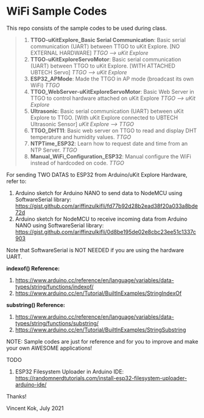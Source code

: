 # WiFi Sample Codes

This repo consists of the sample codes to be used during class.

> 1. **TTGO-uKitExplore_Basic Serial Communication**: Basic serial communication (UART) between TTGO to uKit Explore. [NO EXTERNAL HARDWARE] *TTGO --> uKit Explore*
> 2. **TTGO-uKitExploreServoMotor**: Basic serial communication (UART) between TTGO to uKit Explore. [WITH ATTACHED UBTECH Servo] *TTGO --> uKit Explore*
> 3. **ESP32_APMode**: Made the TTGO in AP mode (broadcast its own WiFi) *TTGO*
> 4. **TTGO_WebServer-uKitExploreServoMotor**: Basic Web Server in TTGO to control hardware attached on uKit Explore *TTGO --> uKit Explore*
> 5. **Ultrasonic**: Basic serial communication (UART) between uKit Explore to TTGO. [With uKit Explore connected to UBTECH Ultrasonic Sensor] *uKit Explore --> TTGO*
> 6. **TTGO_DHT11**: Basic web server on TTGO to read and display DHT temperature and humidity values. *TTGO*
> 7. **NTPTime_ESP32**: Learn how to request date and time from an NTP Server. *TTGO*
> 8. **Manual_WiFi_Configuration_ESP32**: Manual configure the WiFi instead of hardcoded on code. *TTGO*

For sending TWO DATAS to ESP32 from Arduino/uKit Explore Hardware, refer to:
1. Arduino sketch for Arduino NANO to send data to NodeMCU using SoftwareSerial library: https://gist.github.com/ariffinzulkifli/fd77b92d28b2ead38f20a033a8bde72d
2. Arduino sketch for NodeMCU to receive incoming data from Arduino NANO using SoftwareSerial library: https://gist.github.com/ariffinzulkifli/0d8be195de02e8cbc23ee51c1337c903

Note that SoftwareSerial is NOT NEEDED if you are using the hardware UART. 

**indexof() Reference:**
1. https://www.arduino.cc/reference/en/language/variables/data-types/string/functions/indexof/
2. https://www.arduino.cc/en/Tutorial/BuiltInExamples/StringIndexOf

**substring() Reference:**
1. https://www.arduino.cc/reference/en/language/variables/data-types/string/functions/substring/
2. https://www.arduino.cc/en/Tutorial/BuiltInExamples/StringSubstring

NOTE: Sample codes are just for reference and for you to improve and make your own AWESOME applications!

TODO
1. ESP32 Filesystem Uploader in Arduino IDE: https://randomnerdtutorials.com/install-esp32-filesystem-uploader-arduino-ide/ 

Thanks!

Vincent Kok, July 2021
